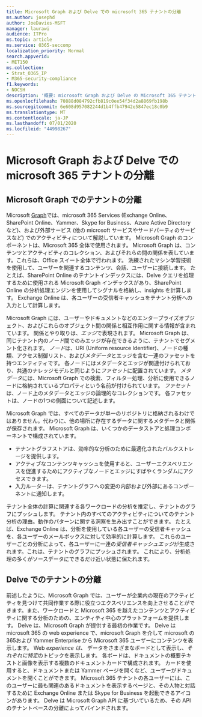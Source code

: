 ```yaml
---
title: Microsoft Graph および Delve での microsoft 365 テナントの分離
ms.author: josephd
author: JoeDavies-MSFT
manager: laurawi
audience: ITPro
ms.topic: article
ms.service: O365-seccomp
localization_priority: Normal
search.appverid:
- MET150
ms.collection:
- Strat_O365_IP
- M365-security-compliance
f1.keywords:
- NOCSH
description: '概要: microsoft Graph および Delve の Microsoft 365 テナント分離について説明します。'
ms.openlocfilehash: 70888d084792cfb819c0ee54f34d2a8869fb198b
ms.sourcegitcommit: 6e608d957082244d1b4ffb47942e5847ec18c0b9
ms.translationtype: MT
ms.contentlocale: ja-JP
ms.lasthandoff: 07/01/2020
ms.locfileid: "44998267"
---
```

# <a name="microsoft-365-tenant-isolation-in-the-microsoft-graph-and-delve"></a>Microsoft Graph および Delve での microsoft 365 テナントの分離

## <a name="tenant-isolation-in-the-microsoft-graph"></a>Microsoft Graph でのテナントの分離

Microsoft [Graph](https://developer.microsoft.com/graph)では、microsoft 365 Services (Exchange Online、SharePoint Online、Yammer、Skype for Business、Azure Active Directory など)、および外部サービス (他の microsoft サービスやサードパーティのサービスなど) でのアクティビティについて解説しています。 Microsoft Graph のコンポーネントは、Microsoft 365 全体で使用されます。 Microsoft Graph は、コンテンツとアクティビティのコレクション、およびそれらの間の関係を表しています。これらは、Office スイート全体で行われます。 洗練されたマシン学習技術を使用して、ユーザーを関連するコンテンツ、会話、ユーザーに接続します。 たとえば、SharePoint Online のテナントインデックスには、Delve クエリを処理するために使用される Microsoft Graph インデックスがあり、SharePoint Online の分析処理エンジンを使用してシグナルを格納し、insights を計算します。 Exchange Online は、各ユーザーの受信者キャッシュをテナント分析への入力として計算します。

Microsoft Graph には、ユーザーやドキュメントなどのエンタープライズオブジェクト、およびこれらのオブジェクト間の関係と相互作用に関する情報が含まれています。 関係とやり取りは、*エッジ*で表現されます。 Microsoft Graph は、同じテナント内の*ノード*間でのみエッジが存在できるように、テナントでセグメント化されます。 *ノード*は、URI (Uniform resource Identifier)、ノードの種類、アクセス制御リスト、および*メタデータ*とエッジを含む一連のファセットを持つエンティティです。 各ノードにはメタデータとエッジが関連付けられており、共通のナレッジモデルと同じように*ファセット*に配置されています。 *メタデータ*には、Microsoft Graph での検索、フィルター処理、分析に使用できるノードに格納されているプロパティという名前が付けられています。 *ファセット*は、ノード上のメタデータとエッジの論理的なコレクションです。 各ファセットは、ノードの1つの側面について記述します。 

Microsoft Graph では、すべてのデータが単一のリポジトリに格納されるわけではありません。代わりに、他の場所に存在するデータに関するメタデータと関係が保存されます。 Microsoft Graph は、いくつかのデータストアと処理コンポーネントで構成されています。

- テナントグラフストアは、効率的な分析のために最適化されたバルクストレージを提供します。
- アクティブなコンテンツキャッシュを使用すると、ユーザーエクスペリエンスを促進するためにアクティブなノードとエッジにすばやくランダムにアクセスできます。
- 入力ルーターは、テナントグラフへの変更の内部および外部にあるコンポーネントに通知します。

テナント全体の計算に関連する各ワークロードの分析を推定し、テナントのグラフにプッシュします。 テナント内のすべてのアクティビティについてのテナント分析の理由。動作のパターンに関する洞察を生み出すことができます。 たとえば、Exchange Online は、分析を使用している各ユーザーの受信者キャッシュを、各ユーザーのメールボックスに対して効率的に計算します。 これらのユーザーごとの分析によって、各ユーザーに一連の*受信者キャッシュエッジ*が生成されます。これは、テナントのグラフにプッシュされます。 これにより、分析処理の多くがソースデータにできるだけ近い状態に保たれます。

## <a name="tenant-isolation-in-delve"></a>Delve でのテナントの分離

前述したように、Microsoft Graph では、ユーザーが企業内の現在のアクティビティを見つけて共同作業する際に役立つエクスペリエンスを向上させることができます。また、ワークロードと Microsoft 365 を越えたコンテンツとアクティビティに関する分析のための、エンティティ中心のプラットフォームを提供します。 Delve は、Microsoft Graph が提供する最初の作業です。
Delve は microsoft 365 の web experience で、microsoft Graph を介して microsoft の365および Yammer Enterprise から Microsoft 365 ユーザーにコンテンツを表示します。 Web *experience は、* データをさまざまなボードとして表示し、*それぞれに特定*のトピックを表示します。 各ボードは、ドキュメントの概要テキストと画像を表示する複数のドキュメントカードで構成されます。 カードを使用すると、ドキュメントまたは Yammer ページを開くなど、ユーザーがドキュメントを開くことができます。 Microsoft 365 テナントの各ユーザーには、このユーザーに最も関連のあるドキュメントを表示するページと、その人物と対話するために Exchange Online または Skype for Business を起動できるアイコンがあります。 Delve は Microsoft Graph API に基づいているため、その API のテナントベースの分離によってバインドされます。